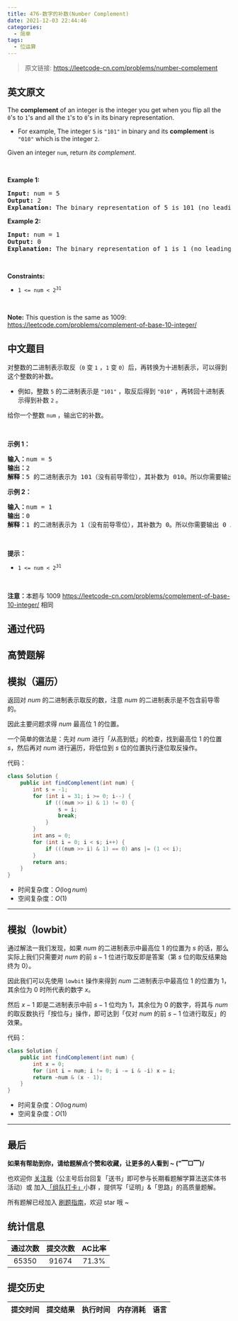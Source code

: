 ```yaml
---
title: 476-数字的补数(Number Complement)
date: 2021-12-03 22:44:46
categories:
  - 简单
tags:
  - 位运算
---
```


> 原文链接: https://leetcode-cn.com/problems/number-complement


## 英文原文
<div><p>The <strong>complement</strong> of an integer is the integer you get when you flip all the <code>0</code>&#39;s to <code>1</code>&#39;s and all the <code>1</code>&#39;s to <code>0</code>&#39;s in its binary representation.</p>

<ul>
	<li>For example, The integer <code>5</code> is <code>&quot;101&quot;</code> in binary and its <strong>complement</strong> is <code>&quot;010&quot;</code> which is the integer <code>2</code>.</li>
</ul>

<p>Given an integer <code>num</code>, return <em>its complement</em>.</p>

<p>&nbsp;</p>
<p><strong>Example 1:</strong></p>

<pre>
<strong>Input:</strong> num = 5
<strong>Output:</strong> 2
<strong>Explanation:</strong> The binary representation of 5 is 101 (no leading zero bits), and its complement is 010. So you need to output 2.
</pre>

<p><strong>Example 2:</strong></p>

<pre>
<strong>Input:</strong> num = 1
<strong>Output:</strong> 0
<strong>Explanation:</strong> The binary representation of 1 is 1 (no leading zero bits), and its complement is 0. So you need to output 0.
</pre>

<p>&nbsp;</p>
<p><strong>Constraints:</strong></p>

<ul>
	<li><code>1 &lt;= num &lt; 2<sup>31</sup></code></li>
</ul>

<p>&nbsp;</p>
<p><strong>Note:</strong> This question is the same as 1009: <a href="https://leetcode.com/problems/complement-of-base-10-integer/" target="_blank">https://leetcode.com/problems/complement-of-base-10-integer/</a></p>
</div>

## 中文题目
<div><p>对整数的二进制表示取反（<code>0</code> 变 <code>1</code> ，<code>1</code> 变 <code>0</code>）后，再转换为十进制表示，可以得到这个整数的补数。</p>

<ul>
	<li>例如，整数 <code>5</code> 的二进制表示是 <code>"101"</code> ，取反后得到 <code>"010"</code> ，再转回十进制表示得到补数 <code>2</code> 。</li>
</ul>

<p>给你一个整数 <code>num</code> ，输出它的补数。</p>

<p>&nbsp;</p>

<ol>
</ol>

<p><strong>示例 1：</strong></p>

<pre>
<strong>输入：</strong>num = 5
<strong>输出：</strong>2
<strong>解释：</strong>5 的二进制表示为 101（没有前导零位），其补数为 010。所以你需要输出 2 。
</pre>

<p><strong>示例 2：</strong></p>

<pre>
<strong>输入：</strong>num = 1
<strong>输出：</strong>0
<strong>解释：</strong>1 的二进制表示为 1（没有前导零位），其补数为 0。所以你需要输出 0 。
</pre>

<p>&nbsp;</p>

<p><strong>提示：</strong></p>

<ul>
	<li><code>1 &lt;= num &lt; 2<sup>31</sup></code></li>
</ul>

<p>&nbsp;</p>

<p><strong>注意：</strong>本题与 1009 <a href="https://leetcode-cn.com/problems/complement-of-base-10-integer/">https://leetcode-cn.com/problems/complement-of-base-10-integer/</a> 相同</p>
</div>

## 通过代码
<RecoDemo>
</RecoDemo>


## 高赞题解
## 模拟（遍历）

返回对 $num$ 的二进制表示取反的数，注意 $num$ 的二进制表示是不包含前导零的。

因此主要问题求得 $num$ 最高位 $1$ 的位置。

一个简单的做法是：先对 $num$ 进行「从高到低」的检查，找到最高位 $1$ 的位置 $s$，然后再对 $num$ 进行遍历，将低位到 $s$ 位的位置执行逐位取反操作。

代码：
```Java []
class Solution {
    public int findComplement(int num) {
        int s = -1;
        for (int i = 31; i >= 0; i--) {
            if (((num >> i) & 1) != 0) {
                s = i;
                break;
            }
        }
        int ans = 0;
        for (int i = 0; i < s; i++) {
            if (((num >> i) & 1) == 0) ans |= (1 << i);
        }
        return ans;
    }
}
```
* 时间复杂度：$O(\log{num})$
* 空间复杂度：$O(1)$

---

## 模拟（lowbit）

通过解法一我们发现，如果 $num$ 的二进制表示中最高位 $1$ 的位置为 $s$ 的话，那么实际上我们只需要对 $num$ 的前 $s - 1$ 位进行取反即是答案（第 $s$ 位的取反结果始终为 $0$）。

因此我们可以先使用 `lowbit` 操作来得到 $num$ 二进制表示中最高位 $1$ 的位置为 $1$，其余位为 $0$ 时所代表的数字 $x$。

然后 $x - 1$ 即是二进制表示中前 $s - 1$ 位均为 $1$，其余位为 $0$ 的数字，将其与 $num$ 的取反数执行「按位与」操作，即可达到「仅对 $num$ 的前 $s - 1$ 位进行取反」的效果。

代码：
```Java []
class Solution {
    public int findComplement(int num) {
        int x = 0;
        for (int i = num; i != 0; i -= i & -i) x = i;
        return ~num & (x - 1);
    }
}
```
* 时间复杂度：$O(\log{num})$
* 空间复杂度：$O(1)$


---

## 最后

**如果有帮助到你，请给题解点个赞和收藏，让更多的人看到 ~ ("▔□▔)/**

也欢迎你 [关注我](https://oscimg.oschina.net/oscnet/up-19688dc1af05cf8bdea43b2a863038ab9e5.png)（公主号后台回复「送书」即可参与长期看题解学算法送实体书活动）或 加入[「组队打卡」](https://leetcode-cn.com/u/ac_oier/)小群 ，提供写「证明」&「思路」的高质量题解。

所有题解已经加入 [刷题指南](https://github.com/SharingSource/LogicStack-LeetCode/wiki)，欢迎 star 哦 ~ 

## 统计信息
| 通过次数 | 提交次数 | AC比率 |
| :------: | :------: | :------: |
|    65350    |    91674    |   71.3%   |

## 提交历史
| 提交时间 | 提交结果 | 执行时间 |  内存消耗  | 语言 |
| :------: | :------: | :------: | :--------: | :--------: |
